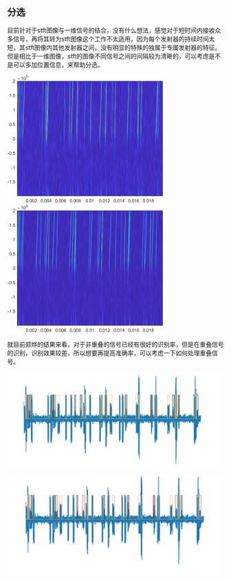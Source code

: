## **分选**

目前针对于stft图像与一维信号的结合，没有什么想法，感觉对于短时间内接收众多信号，再将其转为stft图像这个工作不太适用，因为每个发射器的持续时间太短，其stft图像内其他发射器之间，没有明显的特殊的独属于专属发射器的特征。但是相比于一维图像，stft的图像不同信号之间的间隔较为清晰的，可以考虑是不是可以多加位置信息，来帮助分选。

<img src="images/untitled1.png" alt="untitled1" style="zoom:50%;" />

<img src="images/untitled2.png" alt="untitled2" style="zoom:50%;" />



就目前郑烨的结果来看，对于非重叠的信号已经有很好的识别率，但是在重叠信号的识别，识别效果较差，所以想要再提高准确率，可以考虑一下如何处理重叠信号。

![{E17D5AAA-0B84-4619-8A8E-B033CCC4703F}](images/%7BE17D5AAA-0B84-4619-8A8E-B033CCC4703F%7D.png)

![{73C9038A-C0D4-4211-B705-AF57CCB15B12}](images/%7B73C9038A-C0D4-4211-B705-AF57CCB15B12%7D.png)

